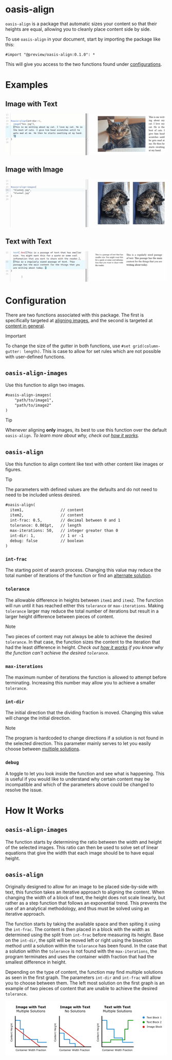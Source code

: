 # oasis-align 
`oasis-align` is a package that automatic sizes your content so that their heights are equal, allowing you to cleanly place content side by side. 

To use `oasis-align` in your document, start by importing the package like this:
```typst
#import "@preview/oasis-align:0.1.0": *
```
This will give you access to the two functions found under [configurations](#configuration).

# Examples
## Image with Text
![Animation of image being aligned with text](examples/image-with-text.gif)
## Image with Image
![Animation of image being aligned with another image](examples/image-with-image.gif)
## Text with Text
![Animation of text being aligned with differently sized text](examples/text-with-text.gif)

# Configuration
There are two functions associated with this package. The first is specifically targeted at [aligning images](#oasis-align-images), and the second is targeted at [content in general](#oasis-align-1).

> [!important]
> To change the size of the gutter in both functions, use `#set grid(column-gutter: length)`. This is case to allow for set rules which are not possible with user-defined functions. 

## `oasis-align-images`
Use this function to align two images.

```typst
#oasis-align-images(
    "path/to/image1",
    "path/to/image2"
)
```

> [!tip]
> Whenever aligning **only** images, its best to use this function over the default `oasis-align`. _To learn more about why, check out [how it works](#how-it-works)._


## `oasis-align`
Use this function to align content like text with other content like images or figures.

> [!tip]
> The parameters with defined values are the defaults and do not need to need to be included unless desired.

```typst
#oasis-align(
  item1,                // content
  item2,                // content
  int-frac: 0.5,        // decimal between 0 and 1
  tolerance: 0.001pt,   // length
  max-iterations: 50,   // integer greater than 0
  int-dir: 1,           // 1 or -1
  debug: false          // boolean
)
```
### `int-frac`
The starting point of search process. Changing this value may reduce the total number of iterations of the function or find an [alternate solution](#oasis-align-2).

### `tolerance`
The allowable difference in heights between `item1` and `item2`. The function will run until it has reached either this `tolerance` or `max-iterations`. Making `tolerance` larger may reduce the total number of iterations but result in a larger height difference between pieces of content.  

> [!note]
> Two pieces of content may not always be able to achieve the desired `tolerance`. In that case, the function sizes the content to the iteration that had the least difference in height. _Check out [how it works](#oasis-align-2) if you know why the function can't achieve the desired `tolerance`._

### `max-iterations`
The maximum number of iterations the function is allowed to attempt before terminating. Increasing this number may allow you to achieve a smaller `tolerance`.

### `int-dir`
The initial direction that the dividing fraction is moved. Changing this value will change the initial direction.

> [!note]
> The program is hardcoded to change directions if a solution is not found in the selected direction. This parameter mainly serves to let you easily choose between [multiple solutions](#oasis-align-2).

### `debug`
A toggle to let you look inside the function and see what is happening. This is useful if you would like to understand why certain content may be incompatible and which of the parameters above could be changed to resolve the issue. 

<!-- # FAQ

## Why won't my image align nicely with my text -->


# How It Works
## `oasis-align-images`
The function starts by determining the ratio between the width and height of the selected images. This ratio can then be used to solve set of linear equations that give the width that each image should be to have equal height. 

## `oasis-align`
Originally designed to allow for an image to be placed side-by-side with text, this function takes an iterative approach to aligning the content. When changing the width of a block of text, the height does not scale linearly, but rather as a step function that follows an exponential trend. This prevents the use of an analytical methodology, and thus must be solved using an iterative approach.

The function starts by taking the available space and then spiting it using the `int-frac`. The content is then placed in a block with the width as determined using the split from `int-frac` before measuring its height. Base on the `int-dir`, the split will be moved left or right using the bisection method until a solution within the `tolerance` has been found. In the case that a solution within the `tolerance` is not found with the `max-iterations`, the program terminates and uses the container width fraction that had the smallest difference in height. 

Depending on the type of content, the function may find multiple solutions as seen in the first graph. The parameters `int-dir` and `int-frac` will allow you to choose between them. The left most solution on the first graph is an example of two pieces of content that are unable to achieve the desired `tolerance`.

![Series of graphs visualizing the block width versus height of content](examples/graph-visualization.svg)

<!-- # Nomenclature
"Oasis" as in a fertile spot in a desert, where water is found. -->
